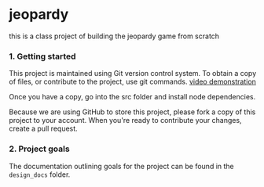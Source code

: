 # jeopardy

this is a class project of building the jeopardy game from scratch

### 1. Getting started

This project is maintained using Git version control system. To obtain a copy of files, or contribute to the project, use git commands. [video demonstration](https://youtu.be/a88o1bEFeCU) 

Once you have a copy, go into the src folder and install node dependencies.

Because we are using GitHub to store this project, please fork a copy of this project to your account. When you're ready to contribute your changes, create a pull request. 

### 2. Project goals

The documentation outlining goals for the project can be found in the `design_docs` folder.


